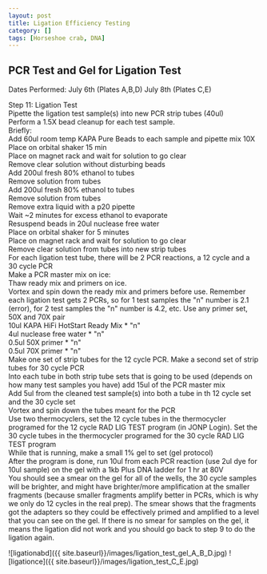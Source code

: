 ```yaml
---
layout: post
title: Ligation Efficiency Testing
category: []
tags: [Horseshoe crab, DNA]
---
```

## PCR Test and Gel for Ligation Test
Dates Performed: July 6th (Plates A,B,D) July 8th (Plates C,E)

  Step 11: Ligation Test\
  Pipette the ligation test sample(s) into new PCR strip tubes (40ul)\
  Perform a 1.5X bead cleanup for each test sample.\
  Briefly:\
  Add 60ul room temp KAPA Pure Beads to each sample and pipette mix 10X\
  Place on orbital shaker 15 min\
  Place on magnet rack and wait for solution to go clear\
  Remove clear solution without disturbing beads\
  Add 200ul fresh 80% ethanol to tubes\
  Remove solution from tubes\
  Add 200ul fresh 80% ethanol to tubes\
  Remove solution from tubes\
  Remove extra liquid with a p20 pipette\
  Wait ~2 minutes for excess ethanol to evaporate\
  Resuspend beads in 20ul nuclease free water\
  Place on orbital shaker for 5 minutes\
  Place on magnet rack and wait for solution to go clear\
  Remove clear solution from tubes into new strip tubes\
  For each ligation test tube, there will be 2 PCR reactions, a 12 cycle and a 30 cycle PCR\
  Make a PCR master mix on ice:\
  Thaw ready mix and primers on ice.\
  Vortex and spin down the ready mix and primers before use. Remember each ligation test gets 2 PCRs, so for 1 test samples the "n" number is 2.1 (error), for 2 test samples the "n" number is 4.2, etc. Use any primer set, 50X and 70X pair\
  10ul KAPA HiFi HotStart Ready Mix * "n"\
  4ul nuclease free water * "n"\
  0.5ul 50X primer * "n"\
  0.5ul 70X primer * "n"\
  Make one set of strip tubes for the 12 cycle PCR. Make a second set of strip tubes for 30 cycle PCR\
  Into each tube in both strip tube sets that is going to be used (depends on how many test samples you have) add 15ul of the PCR master mix\
  Add 5ul from the cleaned test sample(s) into both a tube in th 12 cycle set and the 30 cycle set\
  Vortex and spin down the tubes meant for the PCR\
  Use two thermocyclers, set the 12 cycle tubes in the thermocycler programed for the 12 cycle RAD LIG TEST program (in JONP Login). Set the 30 cycle tubes in the thermocycler programed for the 30 cycle RAD LIG TEST program\
  While that is running, make a small 1% gel to set (gel protocol)\
  After the program is done, run 10ul from each PCR reaction (use 2ul dye for 10ul sample) on the gel with a 1kb Plus DNA ladder for 1 hr at 80V\
  You should see a smear on the gel for all of the wells, the 30 cycle samples will be brighter, and might have brighter/more amplification at the smaller fragments (because smaller fragments amplify better in PCRs, which is why we only do 12 cycles in the real prep). The smear shows that the fragments got the adapters so they could be effectively primed and amplified to a level that you can see on the gel. If there is no smear for samples on the gel, it means the ligation did not work and you should go back to step 9 to do the ligation again.

![ligationabd]({{ site.baseurl}}/images/ligation_test_gel_A_B_D.jpg)
![ligationce]({{ site.baseurl}}/images/ligation_test_C_E.jpg)

